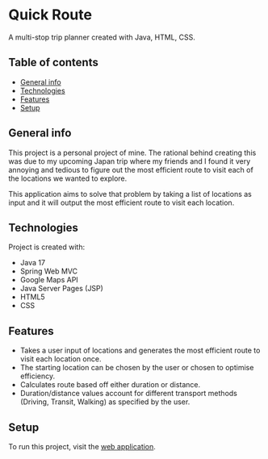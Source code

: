 # Quick Route

A multi-stop trip planner created with Java, HTML, CSS.

## Table of contents
* [General info](#general-info)
* [Technologies](#technologies)
* [Features](#features)
* [Setup](#setup)

## General info
This project is a personal project of mine. The rational behind creating this was due to my upcoming Japan trip where my friends and I found it very annoying and tedious to figure out the most efficient route to visit each of the locations we wanted to explore. 

This application aims to solve that problem by taking a list of locations as input and it will output the most efficient route to visit each location.

## Technologies
Project is created with:
* Java 17
* Spring Web MVC
* Google Maps API
* Java Server Pages (JSP)
* HTML5
* CSS
	
 ## Features
- Takes a user input of locations and generates the most efficient route to visit each location once.
- The starting location can be chosen by the user or chosen to optimise efficiency.
- Calculates route based off either duration or distance.
- Duration/distance values account for different transport methods (Driving, Transit, Walking) as specified by the user.
 
## Setup
To run this project, visit the [web application](https://app.benzhou.dev/).
